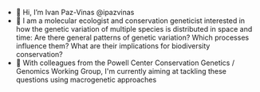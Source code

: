 - 👋 Hi, I’m Ivan Paz-Vinas @ipazvinas
- 👀 I am a molecular ecologist and conservation geneticist interested in how the genetic variation of multiple species is distributed in space and time: Are there general patterns of genetic variation? Which processes influence them? What are their implications for biodiversity conservation? 
- 🌱 With colleagues from the Powell Center Conservation Genetics / Genomics Working Group, I'm currently aiming at tackling these questions using macrogenetic approaches

<!---
ipazvinas/ipazvinas is a ✨ special ✨ repository because its `README.md` (this file) appears on your GitHub profile.
You can click the Preview link to take a look at your changes.
--->
